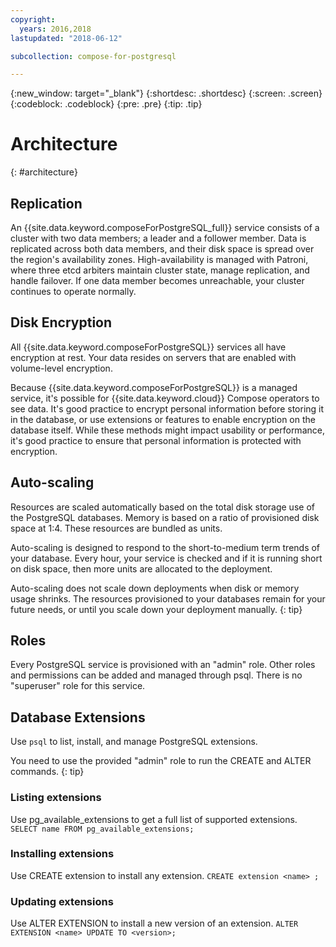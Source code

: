```yaml
---
copyright:
  years: 2016,2018
lastupdated: "2018-06-12"

subcollection: compose-for-postgresql

---
```


{:new_window: target="_blank"}
{:shortdesc: .shortdesc}
{:screen: .screen}
{:codeblock: .codeblock}
{:pre: .pre}
{:tip: .tip}

# Architecture 
{: #architecture}

## Replication

An {{site.data.keyword.composeForPostgreSQL_full}} service consists of a cluster with two data members; a leader and a follower member. Data is replicated across both data members, and their disk space is spread over the region's availability zones. High-availability is managed with Patroni, where three etcd arbiters maintain cluster state, manage replication, and handle failover. If one data member becomes unreachable, your cluster continues to operate normally.

## Disk Encryption

All {{site.data.keyword.composeForPostgreSQL}} services all have encryption at rest. Your data resides on servers that are enabled with volume-level encryption.

Because {{site.data.keyword.composeForPostgreSQL}} is a managed service, it's possible for {{site.data.keyword.cloud}} Compose operators to see data. It's good practice to encrypt personal information before storing it in the database, or use extensions or features to enable encryption on the database itself. While these methods might impact usability or performance, it's good practice to ensure that personal information is protected with encryption.

## Auto-scaling

Resources are scaled automatically based on the total disk storage use of the PostgreSQL databases. Memory is based on a ratio of provisioned disk space at 1:4. These resources are bundled as units.

Auto-scaling is designed to respond to the short-to-medium term trends of your database. Every hour, your service is checked and if it is running short on disk space, then more units are allocated to the deployment. 

Auto-scaling does not scale down deployments when disk or memory usage shrinks. The resources provisioned to your databases remain for your future needs, or until you scale down your deployment manually.
{: tip}

## Roles

Every PostgreSQL service is provisioned with an "admin" role. Other roles and permissions can be added and managed through psql. There is no "superuser" role for this service.

## Database Extensions

Use `psql` to list, install, and manage PostgreSQL extensions.

You need to use the provided "admin" role to run the CREATE and ALTER commands.
{: tip}

### Listing extensions

Use pg_available_extensions to get a full list of supported extensions.
`SELECT name FROM pg_available_extensions;`

### Installing extensions

Use CREATE extension to install any extension.
`CREATE extension <name> ;`

### Updating extensions

Use ALTER EXTENSION to install a new version of an extension.
`ALTER EXTENSION <name> UPDATE TO <version>;`
